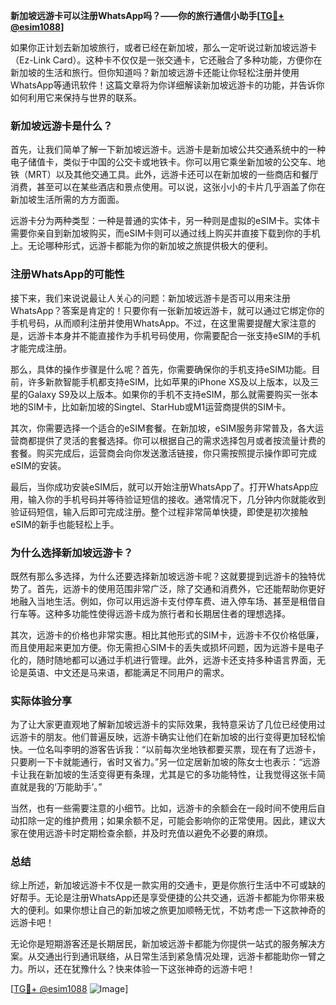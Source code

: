 **新加坡远游卡可以注册WhatsApp吗？——你的旅行通信小助手[[TG💪+ @esim1088](https://t.me/s/esim1088)]**

如果你正计划去新加坡旅行，或者已经在新加坡，那么一定听说过新加坡远游卡（Ez-Link Card）。这种卡不仅仅是一张交通卡，它还融合了多种功能，方便你在新加坡的生活和旅行。但你知道吗？新加坡远游卡还能让你轻松注册并使用WhatsApp等通讯软件！这篇文章将为你详细解读新加坡远游卡的功能，并告诉你如何利用它来保持与世界的联系。

### 新加坡远游卡是什么？

首先，让我们简单了解一下新加坡远游卡。远游卡是新加坡公共交通系统中的一种电子储值卡，类似于中国的公交卡或地铁卡。你可以用它乘坐新加坡的公交车、地铁（MRT）以及其他交通工具。此外，远游卡还可以在新加坡的一些商店和餐厅消费，甚至可以在某些酒店和景点使用。可以说，这张小小的卡片几乎涵盖了你在新加坡生活所需的方方面面。

远游卡分为两种类型：一种是普通的实体卡，另一种则是虚拟的eSIM卡。实体卡需要你亲自到新加坡购买，而eSIM卡则可以通过线上购买并直接下载到你的手机上。无论哪种形式，远游卡都能为你的新加坡之旅提供极大的便利。

### 注册WhatsApp的可能性

接下来，我们来说说最让人关心的问题：新加坡远游卡是否可以用来注册WhatsApp？答案是肯定的！只要你有一张新加坡远游卡，就可以通过它绑定你的手机号码，从而顺利注册并使用WhatsApp。不过，在这里需要提醒大家注意的是，远游卡本身并不能直接作为手机号码使用，你需要配合一张支持eSIM的手机才能完成注册。

那么，具体的操作步骤是什么呢？首先，你需要确保你的手机支持eSIM功能。目前，许多新款智能手机都支持eSIM，比如苹果的iPhone XS及以上版本，以及三星的Galaxy S9及以上版本。如果你的手机不支持eSIM，那么就需要购买一张本地的SIM卡，比如新加坡的Singtel、StarHub或M1运营商提供的SIM卡。

其次，你需要选择一个适合的eSIM套餐。在新加坡，eSIM服务非常普及，各大运营商都提供了灵活的套餐选择。你可以根据自己的需求选择包月或者按流量计费的套餐。购买完成后，运营商会向你发送激活链接，你只需按照提示操作即可完成eSIM的安装。

最后，当你成功安装eSIM后，就可以开始注册WhatsApp了。打开WhatsApp应用，输入你的手机号码并等待验证短信的接收。通常情况下，几分钟内你就能收到验证码短信，输入后即可完成注册。整个过程非常简单快捷，即使是初次接触eSIM的新手也能轻松上手。

### 为什么选择新加坡远游卡？

既然有那么多选择，为什么还要选择新加坡远游卡呢？这就要提到远游卡的独特优势了。首先，远游卡的使用范围非常广泛，除了交通和消费外，它还能帮助你更好地融入当地生活。例如，你可以用远游卡支付停车费、进入停车场、甚至是租借自行车等。这种多功能性使得远游卡成为旅行者和长期居住者的理想选择。

其次，远游卡的价格也非常实惠。相比其他形式的SIM卡，远游卡不仅价格低廉，而且使用起来更加方便。你无需担心SIM卡的丢失或损坏问题，因为远游卡是电子化的，随时随地都可以通过手机进行管理。此外，远游卡还支持多种语言界面，无论是英语、中文还是马来语，都能满足不同用户的需求。

### 实际体验分享

为了让大家更直观地了解新加坡远游卡的实际效果，我特意采访了几位已经使用过远游卡的朋友。他们普遍反映，远游卡确实让他们在新加坡的出行变得更加轻松愉快。一位名叫李明的游客告诉我：“以前每次坐地铁都要买票，现在有了远游卡，只要刷一下卡就能通行，省时又省力。”另一位定居新加坡的陈女士也表示：“远游卡让我在新加坡的生活变得更有条理，尤其是它的多功能特性，让我觉得这张卡简直就是我的‘万能助手’。”

当然，也有一些需要注意的小细节。比如，远游卡的余额会在一段时间不使用后自动扣除一定的维护费用；如果余额不足，可能会影响你的正常使用。因此，建议大家在使用远游卡时定期检查余额，并及时充值以避免不必要的麻烦。

### 总结

综上所述，新加坡远游卡不仅是一款实用的交通卡，更是你旅行生活中不可或缺的好帮手。无论是注册WhatsApp还是享受便捷的公共交通，远游卡都能为你带来极大的便利。如果你想让自己的新加坡之旅更加顺畅无忧，不妨考虑一下这款神奇的远游卡吧！

无论你是短期游客还是长期居民，新加坡远游卡都能为你提供一站式的服务解决方案。从交通出行到通讯联络，从日常生活到紧急情况处理，远游卡都能助你一臂之力。所以，还在犹豫什么？快来体验一下这张神奇的远游卡吧！

[[TG💪+ @esim1088](https://t.me/s/esim1088) ![Image](https://i.postimg.cc/4NQfJmqS/Snipaste-2025-05-13-00-14-12.png)]